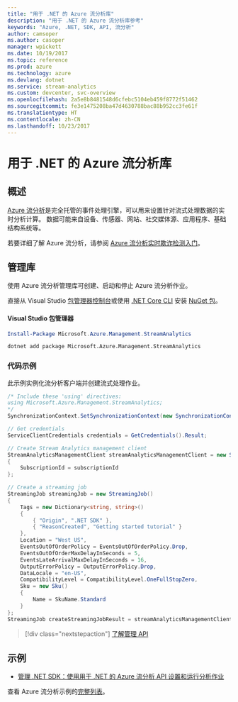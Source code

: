 ```yaml
---
title: "用于 .NET 的 Azure 流分析库"
description: "用于 .NET 的 Azure 流分析库参考"
keywords: "Azure, .NET, SDK, API, 流分析"
author: camsoper
ms.author: casoper
manager: wpickett
ms.date: 10/19/2017
ms.topic: reference
ms.prod: azure
ms.technology: azure
ms.devlang: dotnet
ms.service: stream-analytics
ms.custom: devcenter, svc-overview
ms.openlocfilehash: 2a5e8b8481548d6cfebc5104eb459f8772f51462
ms.sourcegitcommit: fe3e1475208ba47d4630788bac88b952cc3fe61f
ms.translationtype: HT
ms.contentlocale: zh-CN
ms.lasthandoff: 10/23/2017
---
```

# <a name="azure-stream-analytics-libraries-for-net"></a>用于 .NET 的 Azure 流分析库

## <a name="overview"></a>概述

[Azure 流分析](/azure/stream-analytics/stream-analytics-introduction)是完全托管的事件处理引擎，可以用来设置针对流式处理数据的实时分析计算。 数据可能来自设备、传感器、网站、社交媒体源、应用程序、基础结构系统等。 

若要详细了解 Azure 流分析，请参阅 [Azure 流分析实时欺诈检测入门](/azure/stream-analytics/stream-analytics-real-time-fraud-detection)。


## <a name="management-library"></a>管理库

使用 Azure 流分析管理库可创建、启动和停止 Azure 流分析作业。

直接从 Visual Studio [包管理器控制台][PackageManager]或使用 [.NET Core CLI][DotNetCLI] 安装 [NuGet 包](https://www.nuget.org/packages/Microsoft.Azure.Management.StreamAnalytics)。

#### <a name="visual-studio-package-manager"></a>Visual Studio 包管理器

```powershell
Install-Package Microsoft.Azure.Management.StreamAnalytics
```

```bash
dotnet add package Microsoft.Azure.Management.StreamAnalytics
```

### <a name="code-example"></a>代码示例

此示例实例化流分析客户端并创建流式处理作业。

```csharp
/* Include these 'using' directives:
using Microsoft.Azure.Management.StreamAnalytics;
*/
SynchronizationContext.SetSynchronizationContext(new SynchronizationContext());

// Get credentials
ServiceClientCredentials credentials = GetCredentials().Result;

// Create Stream Analytics management client
StreamAnalyticsManagementClient streamAnalyticsManagementClient = new StreamAnalyticsManagementClient(credentials)
{
    SubscriptionId = subscriptionId
};

// Create a streaming job
StreamingJob streamingJob = new StreamingJob()
{
    Tags = new Dictionary<string, string>()
    {
        { "Origin", ".NET SDK" },
        { "ReasonCreated", "Getting started tutorial" }
    },
    Location = "West US",
    EventsOutOfOrderPolicy = EventsOutOfOrderPolicy.Drop,
    EventsOutOfOrderMaxDelayInSeconds = 5,
    EventsLateArrivalMaxDelayInSeconds = 16,
    OutputErrorPolicy = OutputErrorPolicy.Drop,
    DataLocale = "en-US",
    CompatibilityLevel = CompatibilityLevel.OneFullStopZero,
    Sku = new Sku()
    {
        Name = SkuName.Standard
    }
};
StreamingJob createStreamingJobResult = streamAnalyticsManagementClient.StreamingJobs.CreateOrReplace(streamingJob, resourceGroupName, streamingJobName);
```

> [!div class="nextstepaction"]
> [了解管理 API](/dotnet/api/overview/azure/streamanalytics/management)


## <a name="samples"></a>示例

- [管理 .NET SDK：使用用于 .NET 的 Azure 流分析 API 设置和运行分析作业](/azure/stream-analytics/stream-analytics-dotnet-management-sdk)

查看 Azure 流分析示例的[完整列表](https://azure.microsoft.com/resources/samples/?platform=dotnet&service=stream-analytics)。

[PackageManager]: https://docs.microsoft.com/nuget/tools/package-manager-console
[DotNetCLI]: https://docs.microsoft.com/dotnet/core/tools/dotnet-add-package
